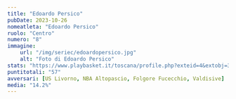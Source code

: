 ```yaml
---
title: "Edoardo Persico"
pubDate: 2023-10-26
nomeatleta: "Edoardo Persico"
ruolo: "Centro"
numero: "8"
immagine:
    url: "/img/seriec/edoardopersico.jpg"
    alt: "Foto di Edoardo Persico"
stats: "https://www.playbasket.it/toscana/profile.php?exteid=4&extobj=3638&subj=1&season=2024&obj=14521&action=view&eid=5"
puntitotali: "57"
avversari: [US Livorno, NBA Altopascio, Folgore Fucecchio, Valdisive]
media: "14.2%"
---
```

